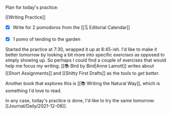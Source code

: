 Plan for today's practice:

[[Writing Practice]]
- [x] Write for 2 pomodoros from the [[🗓  Editorial Calendar]]
- [x] 1 pomo of tending to the garden


Started the practice at 7:30, wrapped it up at 8:45-ish. I'd like to make it better tomorrow by looking a bit more into specific *exercises* as opposed to simply showing up. So perhaps I could find a couple of exercises that would help me focus my writing. [[📚 Bird by Bird|Anne Lamott]] writes about [[Short Assignments]] and [[Shitty First Drafts]] as the tools to *get better*.

Another book that explores this is [[📚 Writing the Natural Way]], which is something I'd love to read.

In any case, today's practice is done, I'd like to try the same tomorrow: [[Journal/Daily/2021-12-08]].
